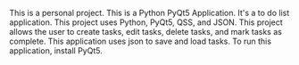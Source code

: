 This is a personal project.
This is a Python PyQt5 Application.
It's a to do list application.
This project uses Python, PyQt5, QSS, and JSON.
This project allows the user to create tasks, edit tasks, delete tasks, and mark tasks as complete.
This application uses json to save and load tasks.
To run this application, install PyQt5.
